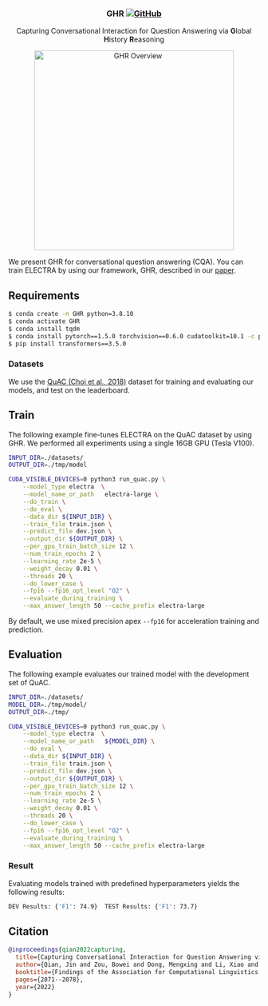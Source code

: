 <h3 align="center">
<p>GHR
<a href="https://github.com/dmis-lab/excord/blob/master/LICENSE">
   <img alt="GitHub" src="https://img.shields.io/badge/License-MIT-yellow.svg">
</a>
</h3>
<div align="center">
    <p>Capturing Conversational Interaction for Question Answering via <b>G</b>lobal <b>H</b>istory <b>R</b>easoning
</div>

<div align="center">
  <img alt="GHR Overview" src="https://github.com/jaytsien/GHR/blob/main/utils/GHR_model.png" width="400px">
</div> 	


We present GHR for conversational question answering (CQA). You can train ELECTRA by using our framework, GHR, described in our [paper](https://aclanthology.org/2022.findings-naacl.159.pdf). 


## Requirements

```bash
$ conda create -n GHR python=3.8.10
$ conda activate GHR
$ conda install tqdm
$ conda install pytorch==1.5.0 torchvision==0.6.0 cudatoolkit=10.1 -c pytorch
$ pip install transformers==3.5.0
```

### Datasets

We use the [QuAC (Choi et al., 2018)](https://quac.ai/) dataset for training and evaluating our models, and test on the leaderboard.

## Train

The following example fine-tunes ELECTRA on the QuAC dataset by using GHR. 
We performed all experiments using a single 16GB GPU (Tesla V100).

```bash
INPUT_DIR=./datasets/
OUTPUT_DIR=./tmp/model

CUDA_VISIBLE_DEVICES=0 python3 run_quac.py \
	--model_type electra  \
	--model_name_or_path   electra-large \
	--do_train \
	--do_eval \
    --data_dir ${INPUT_DIR} \
	--train_file train.json \
	--predict_file dev.json \
	--output_dir ${OUTPUT_DIR} \
	--per_gpu_train_batch_size 12 \
	--num_train_epochs 2 \
	--learning_rate 2e-5 \
	--weight_decay 0.01 \
	--threads 20 \
	--do_lower_case \
	--fp16 --fp16_opt_level "O2" \
	--evaluate_during_training \
	--max_answer_length 50 --cache_prefix electra-large
```

By default, we use mixed precision apex `--fp16` for acceleration training and prediction. 

## Evaluation

The following example evaluates our trained model with the development set of QuAC.

```bash
INPUT_DIR=./datasets/
MODEL_DIR=./tmp/model/
OUTPUT_DIR=./tmp/

CUDA_VISIBLE_DEVICES=0 python3 run_quac.py \
	--model_type electra  \
	--model_name_or_path   ${MODEL_DIR} \
	--do_eval \
    --data_dir ${INPUT_DIR} \
	--train_file train.json \
	--predict_file dev.json \
	--output_dir ${OUTPUT_DIR} \
	--per_gpu_train_batch_size 12 \
	--num_train_epochs 2 \
	--learning_rate 2e-5 \
	--weight_decay 0.01 \
	--threads 20 \
	--do_lower_case \
	--fp16 --fp16_opt_level "O2" \
	--evaluate_during_training \
	--max_answer_length 50 --cache_prefix electra-large
```

### Result

Evaluating models trained with predefined hyperparameters yields the following results:

```bash
DEV Results: {'F1': 74.9}  TEST Results: {'F1': 73.7}
```

## Citation

```bibtex
@inproceedings{qian2022capturing,
  title={Capturing Conversational Interaction for Question Answering via Global History Reasoning},
  author={Qian, Jin and Zou, Bowei and Dong, Mengxing and Li, Xiao and Aw, Aiti and Hong, Yu},
  booktitle={Findings of the Association for Computational Linguistics: NAACL 2022},
  pages={2071--2078},
  year={2022}
}
```
